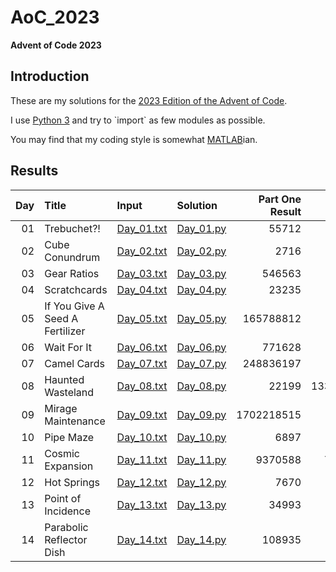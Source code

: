 # AoC_2023

**Advent of Code 2023**


## Introduction

These are my solutions for the [2023 Edition of the Advent of Code](https://adventofcode.com/2023/).

I use [Python 3](https://en.wikipedia.org/wiki/Python_(programming_language)) and try to `import` as few modules as possible.

You may find that my coding style is somewhat [MATLAB](https://en.wikipedia.org/wiki/MATLAB)ian.


## Results

| Day | Title | Input | Solution | Part One Result | Part Two Result |
|----:|:------|:------|:---------|----------------:|----------------:|
|  01 | Trebuchet?!                     | [Day_01.txt](https://github.com/JoramSoch/AoC_2023/blob/main/Day_01.txt) | [Day_01.py](https://github.com/JoramSoch/AoC_2023/blob/main/Day_01.py) |      55712 |          55413 |
|  02 | Cube Conundrum                  | [Day_02.txt](https://github.com/JoramSoch/AoC_2023/blob/main/Day_02.txt) | [Day_02.py](https://github.com/JoramSoch/AoC_2023/blob/main/Day_02.py) |       2716 |          72227 |
|  03 | Gear Ratios                     | [Day_03.txt](https://github.com/JoramSoch/AoC_2023/blob/main/Day_03.txt) | [Day_03.py](https://github.com/JoramSoch/AoC_2023/blob/main/Day_03.py) |     546563 |       91031374 |
|  04 | Scratchcards                    | [Day_04.txt](https://github.com/JoramSoch/AoC_2023/blob/main/Day_04.txt) | [Day_04.py](https://github.com/JoramSoch/AoC_2023/blob/main/Day_04.py) |      23235 |        5920640 |
|  05 | If You Give A Seed A Fertilizer | [Day_05.txt](https://github.com/JoramSoch/AoC_2023/blob/main/Day_05.txt) | [Day_05.py](https://github.com/JoramSoch/AoC_2023/blob/main/Day_05.py) |  165788812 |        1928058 |
|  06 | Wait For It                     | [Day_06.txt](https://github.com/JoramSoch/AoC_2023/blob/main/Day_06.txt) | [Day_06.py](https://github.com/JoramSoch/AoC_2023/blob/main/Day_06.py) |     771628 |       27363861 |
|  07 | Camel Cards                     | [Day_07.txt](https://github.com/JoramSoch/AoC_2023/blob/main/Day_07.txt) | [Day_07.py](https://github.com/JoramSoch/AoC_2023/blob/main/Day_07.py) |  248836197 |      251195607 |
|  08 | Haunted Wasteland               | [Day_08.txt](https://github.com/JoramSoch/AoC_2023/blob/main/Day_08.txt) | [Day_08.py](https://github.com/JoramSoch/AoC_2023/blob/main/Day_08.py) |      22199 | 13334102464297 |
|  09 | Mirage Maintenance              | [Day_09.txt](https://github.com/JoramSoch/AoC_2023/blob/main/Day_09.txt) | [Day_09.py](https://github.com/JoramSoch/AoC_2023/blob/main/Day_09.py) | 1702218515 |            925 |
|  10 | Pipe Maze                       | [Day_10.txt](https://github.com/JoramSoch/AoC_2023/blob/main/Day_10.txt) | [Day_10.py](https://github.com/JoramSoch/AoC_2023/blob/main/Day_10.py) |       6897 |            ??? |
|  11 | Cosmic Expansion                | [Day_11.txt](https://github.com/JoramSoch/AoC_2023/blob/main/Day_11.txt) | [Day_11.py](https://github.com/JoramSoch/AoC_2023/blob/main/Day_11.py) |    9370588 |   746207878188 |
|  12 | Hot Springs                     | [Day_12.txt](https://github.com/JoramSoch/AoC_2023/blob/main/Day_12.txt) | [Day_12.py](https://github.com/JoramSoch/AoC_2023/blob/main/Day_12.py) |       7670 |            ??? |
|  13 | Point of Incidence              | [Day_13.txt](https://github.com/JoramSoch/AoC_2023/blob/main/Day_13.txt) | [Day_13.py](https://github.com/JoramSoch/AoC_2023/blob/main/Day_13.py) |      34993 |            ??? |
|  14 | Parabolic Reflector Dish        | [Day_14.txt](https://github.com/JoramSoch/AoC_2023/blob/main/Day_14.txt) | [Day_14.py](https://github.com/JoramSoch/AoC_2023/blob/main/Day_14.py) |     108935 |         100876 |